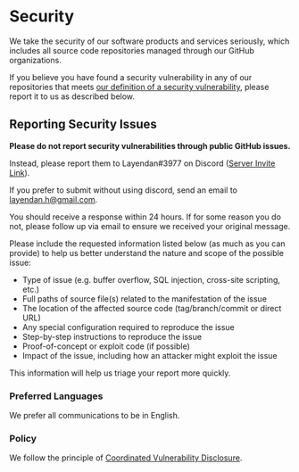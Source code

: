 # Security

We take the security of our software products and services seriously, which includes all source code repositories managed through our GitHub organizations.

If you believe you have found a security vulnerability in any of our repositories that meets [our definition of a security vulnerability](https://csrc.nist.gov/glossary/term/vulnerability), please report it to us as described below.

## Reporting Security Issues

**Please do not report security vulnerabilities through public GitHub issues.**

Instead, please report them to Layendan#3977 on Discord ([Server Invite Link](https://discord.com/invite/dzTVzeW)).

If you prefer to submit without using discord, send an email to [layendan.h@gmail.com](mailto:layendan.h@gmail.com).

You should receive a response within 24 hours. If for some reason you do not, please follow up via email to ensure we received your original message.

Please include the requested information listed below (as much as you can provide) to help us better understand the nature and scope of the possible issue:

- Type of issue (e.g. buffer overflow, SQL injection, cross-site scripting, etc.)
- Full paths of source file(s) related to the manifestation of the issue
- The location of the affected source code (tag/branch/commit or direct URL)
- Any special configuration required to reproduce the issue
- Step-by-step instructions to reproduce the issue
- Proof-of-concept or exploit code (if possible)
- Impact of the issue, including how an attacker might exploit the issue

This information will help us triage your report more quickly.

### Preferred Languages

We prefer all communications to be in English.

### Policy

We follow the principle of [Coordinated Vulnerability Disclosure](https://en.wikipedia.org/wiki/Coordinated_vulnerability_disclosure).
